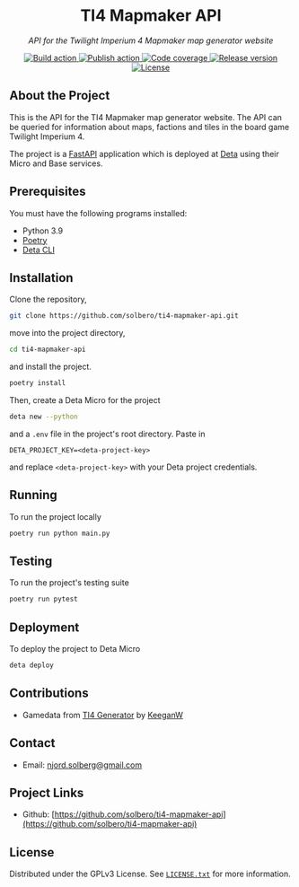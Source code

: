 <!-- PROJECT TITLE -->
<h1 align="center">TI4 Mapmaker API</h1>

<!-- PROJECT BLURB -->
<p align="center">
  <em>API for the Twilight Imperium 4 Mapmaker map generator website</em>
</p>

<!-- PROJECT SHIELDS -->
<div align="center">
  <a href="https://github.com/solbero/ti4-mapmaker-api/actions/workflows/build.yaml/" target="_blank">
    <img src="https://img.shields.io/github/actions/workflow/status/solbero/ti4-mapmaker-api/build.yaml?branch=main" alt="Build action">
  </a>
  <a href="https://github.com/solbero/ti4-mapmaker-api/actions/workflows/publish.yaml/" target="_blank">
    <img src="https://img.shields.io/github/actions/workflow/status/solbero/ti4-mapmaker-api/publish.yaml?branch=main" alt="Publish action">
  </a>
  <a href="https://app.codecov.io/gh/solbero/ti4-mapmaker-api" target="_blank">
    <img src="https://img.shields.io/codecov/c/github/solbero/ti4-mapmaker-api" alt="Code coverage">
  </a>

  <a href="https://github.com/solbero/ti4-mapmaker-api/releases" target="_blank">
    <img src="https://img.shields.io/github/v/release/solbero/ti4-mapmaker-api" alt="Release version">
  </a>
  <a href="https://github.com/solbero/ti4-mapmaker-api/blob/master/LICENSE.txt" target="_blank">
    <img src="https://img.shields.io/github/license/solbero/ti4-mapmaker-api" alt="License">
  </a>
</div>

<!-- ABOUT THE PROJECT -->
## About the Project

This is the API for the TI4 Mapmaker map generator website. The API can be queried for information about maps, factions and tiles in the board game Twilight Imperium 4.

The project is a [FastAPI](https://fastapi.tiangolo.com/) application which is deployed at [Deta](https://www.deta.sh/) using their Micro and Base services.

<!-- PREREQUISITES -->
## Prerequisites

You must have the following programs installed:
  * Python 3.9
  * [Poetry](https://python-poetry.org/docs/#installation)
  * [Deta CLI](https://docs.deta.sh/docs/cli/install)

<!-- INSTALLATION -->
## Installation

Clone the repository,
  ```sh
  git clone https://github.com/solbero/ti4-mapmaker-api.git
  ```

move into the project directory,
  ```sh
  cd ti4-mapmaker-api
  ```

and install the project.
  ```sh
  poetry install
  ```

Then, create a Deta Micro for the project
  ```sh
  deta new --python
```

and a `.env` file in the project's root directory. Paste in
  ```
  DETA_PROJECT_KEY=<deta-project-key>
  ```
and replace `<deta-project-key>` with your Deta project credentials.


<!-- RUNNING -->
## Running

To run the project locally
  ```sh
  poetry run python main.py
  ```

<!-- TESTING -->
## Testing

To run the project's testing suite
  ```sh
  poetry run pytest
  ```

<!-- DEPLOYMENT -->
## Deployment

To deploy the project to Deta Micro
```sh
deta deploy
```

<!-- CONTRIBUTIONS -->
## Contributions

  * Gamedata from [TI4 Generator](https://github.com/KeeganW/ti4) by [KeeganW](https://github.com/KeeganW)

<!-- CONTACT -->
## Contact

* Email: [njord.solberg@gmail.com](mailto:njord.solberg@gmail.com)

<!-- PROJECT LINKS -->
## Project Links

* Github: [https://github.com/solbero/ti4-mapmaker-api](https://github.com/solbero/ti4-mapmaker-api)

<!-- LICENSE -->
## License

Distributed under the GPLv3 License.
See [`LICENSE.txt`](https://github.com/solbero/hexpex/blob/master/LICENSE.txt) for more information.
